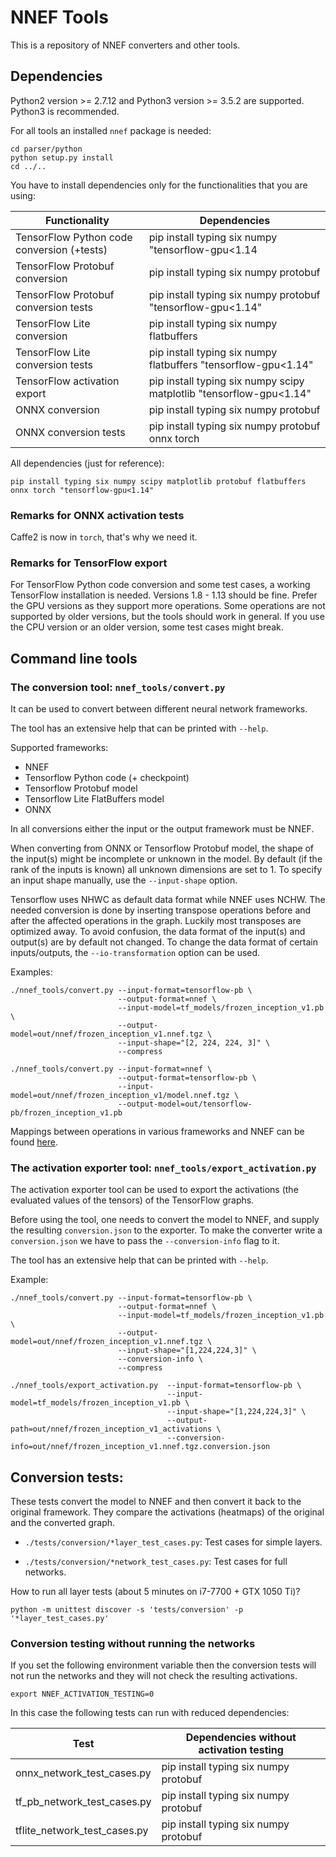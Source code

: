 # NNEF Tools

This is a repository of NNEF converters and other tools.

## Dependencies

Python2 version >= 2.7.12 and Python3 version >= 3.5.2 are supported.
Python3 is recommended.

For all tools an installed `nnef` package is needed:

```
cd parser/python
python setup.py install
cd ../..
```
You have to install dependencies only for the functionalities that you are using:

| Functionality                              | Dependencies                                                        |
|--------------------------------------------|---------------------------------------------------------------------|
|  TensorFlow Python code conversion (+tests)| pip install typing six numpy "tensorflow-gpu<1.14                   |
|  TensorFlow Protobuf conversion            | pip install typing six numpy protobuf                               |
|  TensorFlow Protobuf conversion tests      | pip install typing six numpy protobuf "tensorflow-gpu<1.14"         |
|  TensorFlow Lite conversion                | pip install typing six numpy flatbuffers                            |
|  TensorFlow Lite conversion tests          | pip install typing six numpy flatbuffers "tensorflow-gpu<1.14"      |
|  TensorFlow activation export              | pip install typing six numpy scipy matplotlib "tensorflow-gpu<1.14" |
|  ONNX conversion                           | pip install typing six numpy protobuf                               |
|  ONNX conversion tests                     | pip install typing six numpy protobuf onnx torch                    |

All dependencies (just for reference):
```
pip install typing six numpy scipy matplotlib protobuf flatbuffers onnx torch "tensorflow-gpu<1.14"
```

### Remarks for ONNX activation tests

Caffe2 is now in `torch`, that's why we need it.

### Remarks for TensorFlow export

For TensorFlow Python code conversion and some test cases, a working TensorFlow installation is needed.
Versions 1.8 - 1.13 should be fine. Prefer the GPU versions as they support more operations.
Some operations are not supported by older versions, but the tools should work in general.
If you use the CPU version or an older version, some test cases might break. 

## Command line tools

### The conversion tool: ```nnef_tools/convert.py```

It can be used to convert between different neural network frameworks.

The tool has an extensive help that can be printed with ```--help```.

Supported frameworks:
- NNEF
- Tensorflow Python code (+ checkpoint) 
- Tensorflow Protobuf model
- Tensorflow Lite FlatBuffers model
- ONNX

In all conversions either the input or the output framework must be NNEF.

When converting from ONNX or Tensorflow Protobuf model, the shape of the input(s) might be incomplete or unknown in the model.
By default (if the rank of the inputs is known) all unknown dimensions are set to 1.
To specify an input shape manually, use the ```--input-shape``` option.
 
Tensorflow uses NHWC as default data format while NNEF uses NCHW. 
The needed conversion is done by inserting transpose operations 
before and after the affected operations in the graph.
Luckily most transposes are optimized away.
To avoid confusion, the data format of the input(s) and output(s) are by default not changed.
To change the data format of certain inputs/outputs, the ```--io-transformation``` option can be used. 

Examples:

```
./nnef_tools/convert.py --input-format=tensorflow-pb \
                        --output-format=nnef \
                        --input-model=tf_models/frozen_inception_v1.pb \
                        --output-model=out/nnef/frozen_inception_v1.nnef.tgz \
                        --input-shape="[2, 224, 224, 3]" \
                        --compress

./nnef_tools/convert.py --input-format=nnef \
                        --output-format=tensorflow-pb \
                        --input-model=out/nnef/frozen_inception_v1/model.nnef.tgz \
                        --output-model=out/tensorflow-pb/frozen_inception_v1.pb
```

Mappings between operations in various frameworks and NNEF can be found [here](operation_mapping.md).

### The activation exporter tool: ```nnef_tools/export_activation.py```

The activation exporter tool can be used to export the activations (the evaluated values of the tensors) 
of the TensorFlow graphs.
 
Before using the tool, one needs to convert the model to NNEF, and supply the resulting ```conversion.json``` to the exporter.
To make the converter write a  ```conversion.json``` we have to pass the ```--conversion-info``` flag to it. 

The tool has an extensive help that can be printed with ```--help```.

Example:

```
./nnef_tools/convert.py --input-format=tensorflow-pb \
                        --output-format=nnef \
                        --input-model=tf_models/frozen_inception_v1.pb \
                        --output-model=out/nnef/frozen_inception_v1.nnef.tgz \
                        --input-shape="[1,224,224,3]" \
                        --conversion-info \
                        --compress

./nnef_tools/export_activation.py  --input-format=tensorflow-pb \
                                   --input-model=tf_models/frozen_inception_v1.pb \
                                   --input-shape="[1,224,224,3]" \
                                   --output-path=out/nnef/frozen_inception_v1_activations \
                                   --conversion-info=out/nnef/frozen_inception_v1.nnef.tgz.conversion.json
```

## Conversion tests:

These tests convert the model to NNEF and then convert it back to the original framework. 
They compare the activations (heatmaps) of the original and the converted graph.

- ```./tests/conversion/*layer_test_cases.py```: Test cases for simple layers.

- ```./tests/conversion/*network_test_cases.py```: Test cases for full networks.


How to run all layer tests (about 5 minutes on i7-7700 + GTX 1050 Ti)?
```
python -m unittest discover -s 'tests/conversion' -p '*layer_test_cases.py'
```

### Conversion testing without running the networks

If you set the following environment variable
then the conversion tests will not run the networks and they will not check the resulting activations.

```
export NNEF_ACTIVATION_TESTING=0
```

In this case the following tests can run with reduced dependencies:

| Test                                       | Dependencies without activation testing |
|--------------------------------------------|-----------------------------------------|
|  onnx_network_test_cases.py                | pip install typing six numpy protobuf   |
|  tf_pb_network_test_cases.py               | pip install typing six numpy protobuf   |
|  tflite_network_test_cases.py              | pip install typing six numpy protobuf   |

